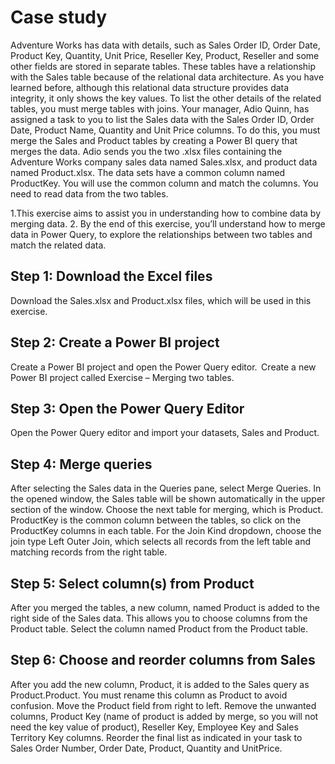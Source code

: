 # Case study
Adventure Works has data with details, such as Sales Order ID, Order Date, Product Key, Quantity, Unit Price, Reseller Key, Product, Reseller and some other fields are stored in separate tables. These tables have a relationship with the Sales table because of the relational data architecture. 
As you have learned before, although this relational data structure provides data integrity, it only shows the key values. To list the other details of the related tables, you must merge tables with joins. 
Your manager, Adio Quinn, has assigned a task to you to list the Sales data with the Sales Order ID, Order Date, Product Name, Quantity and Unit Price columns. To do this, you must merge the Sales and Product tables by creating a Power BI query that merges the data.
Adio sends you the two .xlsx files containing the Adventure Works company sales data named Sales.xlsx, and product data named Product.xlsx. The data sets have a common column named ProductKey. You will use the common column and match the columns. You need to read data from the two tables.

1.This exercise aims to assist you in understanding how to combine data by merging data.
2. By the end of this exercise, you’ll understand how to merge data in Power Query, to explore the relationships between two tables and match the related data.

## Step 1: Download the Excel files
Download the Sales.xlsx and Product.xlsx files, which will be used in this exercise.

## Step 2: Create a Power BI project
Create a Power BI project and open the Power Query editor. 
Create a new Power BI project called Exercise – Merging two tables. 

## Step 3: Open the Power Query Editor
Open the Power Query editor and import your datasets, Sales and Product.

## Step 4: Merge queries
After selecting the Sales data in the Queries pane, select Merge Queries. 
In the opened window, the Sales table will be shown automatically in the upper section of the window. 
Choose the next table for merging, which is Product.
ProductKey is the common column between the tables, so click on the ProductKey columns in each table. 
For the Join Kind dropdown, choose the join type Left Outer Join, which selects all records from the left table and matching records from the right table.

## Step 5: Select column(s) from Product
After you merged the tables, a new column, named Product is added to the right side of the Sales data. This allows you to choose columns from the Product table. 
Select the column named Product from the Product table. 

## Step 6: Choose and reorder columns from Sales
After you add the new column, Product, it is added to the Sales query as Product.Product. You must rename this column as Product  to avoid confusion. 
Move the Product field from right to left.
Remove the unwanted columns,  Product Key (name of product is added by merge, so you will not need the key value of product), Reseller Key, Employee Key and Sales Territory Key columns.
Reorder the final list as indicated in your task to Sales Order Number, Order Date, Product, Quantity and UnitPrice.
